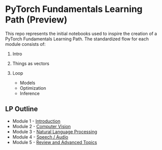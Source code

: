 # PyTorch Fundamentals Learning Path (Preview)

This repo represents the initial notebooks used to inspire the creation of
a PyTorch Fundamentals Learning Path. The standardized flow for each module
consists of:

1. Intro
2. Things as vectors
3. Loop

   - Models
   - Optimization
   - Inference

## LP Outline

- Module 1 - [Introduction](1_intro/README.md)
- Module 2 - [Computer Vision](2_cv/README.md)
- Module 3 - [Natural Language Processing](3_nlp/README.md)
- Module 4 - [Speech / Audio](4_audio/README.md)
- Module 5 - [Review and Advanced Topics](5_review/README.md)
